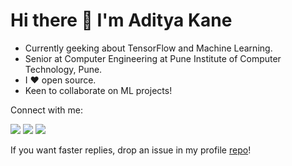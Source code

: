 # Hi there 👋 I'm Aditya Kane

<!--
**AdityaKane2001/AdityaKane2001** is a ✨ _special_ ✨ repository because its `README.md` (this file) appears on your GitHub profile.-->

- Currently geeking about TensorFlow and Machine Learning.
- Senior at Computer Engineering at Pune Institute of Computer Technology, Pune.
- I :heart: open source. 
- Keen to collaborate on ML projects!

Connect with me:

<a href="https://mail.google.com/mail/u/0/?fs=1&tf=cm&source=mailto&to=adityakane1@gmail.com" target="_blank"><img src="https://img.shields.io/badge/Gmail-D14836?style=for-the-badge&logo=gmail&logoColor=white"></a> 
<a href="https://www.linkedin.com/in/aditya-kane/" target="_blank"><img src="https://img.shields.io/badge/LinkedIn-0077B5?style=for-the-badge&logo=linkedin&logoColor=white"></a>
<a href="https://twitter.com/adityakane1" target="_blank"><img src="https://img.shields.io/badge/Twitter-1DA1F2?style=for-the-badge&logo=twitter&logoColor=white"></a>

If you want faster replies, drop an issue in my profile [repo](https://github.com/AdityaKane2001/AdityaKane2001/issues)!
<!-- ![https://img.shields.io/badge/LinkedIn-0077B5?style=for-the-badge&logo=linkedin&logoColor=white](https://www.linkedin.com/in/aditya-kane/) ![https://img.shields.io/badge/Twitter-1DA1F2?style=for-the-badge&logo=twitter&logoColor=white](https://twitter.com/adityakane1)
 -->

